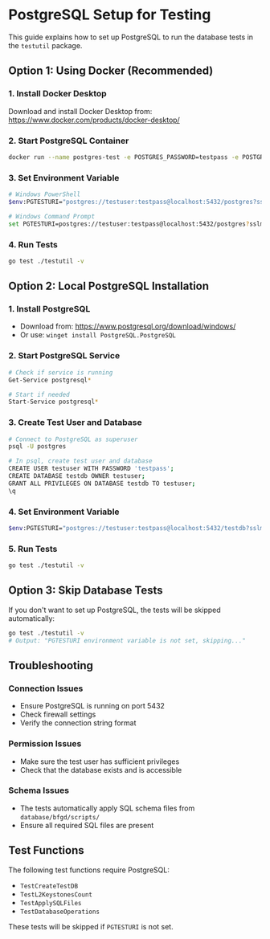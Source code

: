 # PostgreSQL Setup for Testing

This guide explains how to set up PostgreSQL to run the database tests in the `testutil` package.

## Option 1: Using Docker (Recommended)

### 1. Install Docker Desktop
Download and install Docker Desktop from: https://www.docker.com/products/docker-desktop/

### 2. Start PostgreSQL Container
```bash
docker run --name postgres-test -e POSTGRES_PASSWORD=testpass -e POSTGRES_USER=testuser -e POSTGRES_DB=postgres -p 5432:5432 -d postgres:15
```

### 3. Set Environment Variable
```bash
# Windows PowerShell
$env:PGTESTURI="postgres://testuser:testpass@localhost:5432/postgres?sslmode=disable"

# Windows Command Prompt
set PGTESTURI=postgres://testuser:testpass@localhost:5432/postgres?sslmode=disable
```

### 4. Run Tests
```bash
go test ./testutil -v
```

## Option 2: Local PostgreSQL Installation

### 1. Install PostgreSQL
- Download from: https://www.postgresql.org/download/windows/
- Or use: `winget install PostgreSQL.PostgreSQL`

### 2. Start PostgreSQL Service
```bash
# Check if service is running
Get-Service postgresql*

# Start if needed
Start-Service postgresql*
```

### 3. Create Test User and Database
```bash
# Connect to PostgreSQL as superuser
psql -U postgres

# In psql, create test user and database
CREATE USER testuser WITH PASSWORD 'testpass';
CREATE DATABASE testdb OWNER testuser;
GRANT ALL PRIVILEGES ON DATABASE testdb TO testuser;
\q
```

### 4. Set Environment Variable
```bash
$env:PGTESTURI="postgres://testuser:testpass@localhost:5432/testdb?sslmode=disable"
```

### 5. Run Tests
```bash
go test ./testutil -v
```

## Option 3: Skip Database Tests

If you don't want to set up PostgreSQL, the tests will be skipped automatically:

```bash
go test ./testutil -v
# Output: "PGTESTURI environment variable is not set, skipping..."
```

## Troubleshooting

### Connection Issues
- Ensure PostgreSQL is running on port 5432
- Check firewall settings
- Verify the connection string format

### Permission Issues
- Make sure the test user has sufficient privileges
- Check that the database exists and is accessible

### Schema Issues
- The tests automatically apply SQL schema files from `database/bfgd/scripts/`
- Ensure all required SQL files are present

## Test Functions

The following test functions require PostgreSQL:
- `TestCreateTestDB`
- `TestL2KeystonesCount` 
- `TestApplySQLFiles`
- `TestDatabaseOperations`

These tests will be skipped if `PGTESTURI` is not set.
